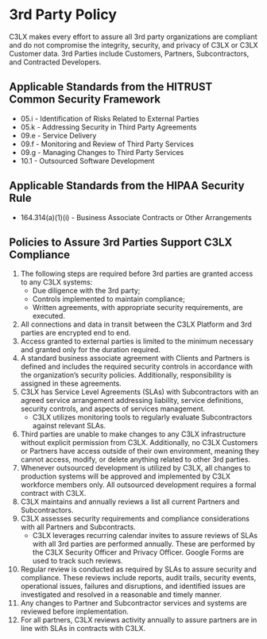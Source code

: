 # 3rd Party Policy

C3LX makes every effort to assure all 3rd party organizations are compliant and do not compromise the integrity, security, and privacy of C3LX or C3LX Customer data. 3rd Parties include Customers, Partners, Subcontractors, and Contracted Developers.

## Applicable Standards from the HITRUST Common Security Framework

- 05.i - Identification of Risks Related to External Parties
- 05.k - Addressing Security in Third Party Agreements
- 09.e - Service Delivery
- 09.f - Monitoring and Review of Third Party Services
- 09.g - Managing Changes to Third Party Services
- 10.1 - Outsourced Software Development

## Applicable Standards from the HIPAA Security Rule

- 164.314(a)(1)(i) - Business Associate Contracts or Other Arrangements

## Policies to Assure 3rd Parties Support C3LX Compliance

1. The following steps are required before 3rd parties are granted access to any C3LX systems:
    - Due diligence with the 3rd party;
    - Controls implemented to maintain compliance;
    - Written agreements, with appropriate security requirements, are executed.
2. All connections and data in transit between the C3LX Platform and 3rd parties are encrypted end to end.
3. Access granted to external parties is limited to the minimum necessary and granted only for the duration required.
4. A standard business associate agreement with Clients and Partners is defined and includes the required security controls in accordance with the organization’s security policies. Additionally, responsibility is assigned in these agreements.
5. C3LX has Service Level Agreements (SLAs) with Subcontractors with an agreed service arrangement addressing liability, service definitions, security controls, and aspects of services management.
    - C3LX utilizes monitoring tools to regularly evaluate Subcontractors against relevant SLAs.
6. Third parties are unable to make changes to any C3LX infrastructure without explicit permission from C3LX. Additionally, no C3LX Customers or Partners have access outside of their own environment, meaning they cannot access, modify, or delete anything related to other 3rd parties.
7. Whenever outsourced development is utilized by C3LX, all changes to production systems will be approved and implemented by C3LX workforce members only. All outsourced development requires a formal contract with C3LX.
8. C3LX maintains and annually reviews a list all current Partners and Subcontractors.
9. C3LX assesses security requirements and compliance considerations with all Partners and Subcontracts.
    - C3LX leverages recurring calendar invites to assure reviews of SLAs with all 3rd parties are performed annually. These are performed by the C3LX Security Officer and Privacy Officer. Google Forms are used to track such reviews.
11. Regular review is conducted as required by SLAs to assure security and compliance. These reviews include reports, audit trails, security events, operational issues, failures and disruptions, and identified issues are investigated and resolved in a reasonable and timely manner. 
12. Any changes to Partner and Subcontractor services and systems are reviewed before implementation.
13. For all partners, C3LX reviews activity annually to assure partners are in line with SLAs in contracts with C3LX.
